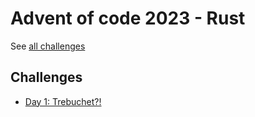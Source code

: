 # Advent of code 2023 - Rust

See [all challenges](https://adventofcode.com/2023)

## Challenges

- [Day 1: Trebuchet?!](src/day01)
